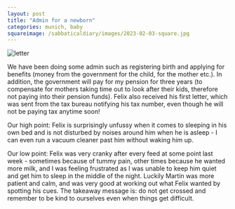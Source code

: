 ```yaml
---
layout: post
title: "Admin for a newborn"
categories: munich, baby
squareimage: /sabbaticaldiary/images/2023-02-03-square.jpg
---
```

<img src="/sabbaticaldiary/images/2023-02-03.jpg" alt="letter" class="center">

We have been doing some admin such as registering birth and applying for benefits (money from the government for the child, for the mother etc.). In addition, the government will pay for my pension for three years (to compensate for mothers taking time out to look after their kids, therefore not paying into their pension funds). Felix also received his first letter, which was sent from the tax bureau notifying his tax number, even though he will not be paying tax anytime soon! 

Our high point: Felix is surprisingly unfussy when it comes to sleeping in his own bed and is not disturbed by noises around him when he is asleep - I can even run a vacuum cleaner past him without waking him up. 

Our low point: Felix was very cranky after every feed at some point last week - sometimes because of tummy pain, other times because he wanted more milk, and I was feeling frustrated as I was unable to keep him quiet and get him to sleep in the middle of the night. Luckily Martin was more patient and calm, and was very good at working out what Felix wanted by spotting his cues. The takeaway message is: do not get crossed and remember to be kind to ourselves even when things get difficult.